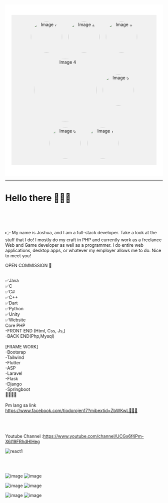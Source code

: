 ###
<link rel="stylesheet" href="https://use.fontawesome.com/releases/v5.15.3/css/all.css">

<div style="background-color: white; padding: 20px;">

<p align="center" style="display:flex; justify-content:center; align-items:center; flex-wrap:wrap; gap:20px; background-color:#f1f1f1; padding:20px;">
    <img src="https://user-images.githubusercontent.com/105678913/224469217-45d26dc7-d0b9-480e-85dc-f52fda16e561.png" alt="Image 7" width="100" height="100" style="border-radius:50%;">
    <img src="https://user-images.githubusercontent.com/105678913/224469237-e9b484cb-f3d7-4fe3-9c0f-5d72d5307f82.png" alt="Image 2" width="100" height="100" style="border-radius:50%;">
    <img src="https://user-images.githubusercontent.com/105678913/224469235-336c5e8e-a5d9-4216-8bcb-d7bcda85fe15.png" alt="Image 3" width="100" height="100" style="border-radius:50%;">
    <img src="https://user-images.githubusercontent.com/105678913/224468648-56361436-3358-49da-9732-e912c2daf133.png" alt="Image 4" width="200" height="200" style="border-radius:50%;">
    <img src="https://user-images.githubusercontent.com/105678913/224469232-d78c363a-3935-45d7-865d-6a5beb559631.png" alt="Image 5" width="100" height="100" style="border-radius:50%;">
    <img src="https://user-images.githubusercontent.com/105678913/224469229-ea1bae02-0662-48c4-9dd3-f3c880a9ef1f.png" alt="Image 6" width="100" height="100" style="border-radius:50%;">
    <img src="https://user-images.githubusercontent.com/105678913/224469246-8ed9f5ca-fe91-4b74-863d-0e6cc103d44f.png" alt="Image 1" width="100" height="100" style="border-radius:50%;">
</p>
</div>
  <hr>
    <h1> Hello there 👋👋👋 </h1> <br><br><br>
    <p class="center">👉 
My name is Joshua, and I am a full-stack developer. Take a look at the stuff that I do! I mostly do my craft in PHP and currently work as a freelance Web and Game developer as well as a programmer. I do entire web applications, desktop apps, or whatever my employer allows me to do. Nice to meet you!
</p>
  <p>OPEN COMMISSION 💯

<br>✅Java 
<br>✅C 
<br>✅C# 
<br>✅C++ 
<br>✅Dart
<br>✅Python
<br>✅Unity
<br>✅Website
<br>Core PHP
<br>-FRONT END (Html, Css, Js,)
<br>-BACK END(Php,Mysql)
<br>
<br>[FRAME WORK]
<br>-Bootsrap
<br>-Tailwind
<br>-Flutter
<br>-ASP
<br>-Laravel
<br>-Flask
<br>-Django
<br>-Springboot
<br>🥰🥰🥰🥰
<br>
<br>Pm lang sa link
<br>https://www.facebook.com/tiodorojen17?mibextid=ZbWKwL🔑🔑🔑

<br><br>
<br>Youtube Channel :https://www.youtube.com/channel/UCGx6f4Pm-X6l19FRhdHlHeg



    

 </h2>
 
![react1](https://github.com/anderson895/anderson895/assets/105678913/481badaa-90b2-4836-a323-45f72aae22c9)

 <br><br>

![image](https://user-images.githubusercontent.com/105678913/236516909-b80b686b-6655-4b10-b1ed-847d3e36dcfa.png)
![image](https://user-images.githubusercontent.com/105678913/236516932-2e1847d3-2e13-4356-aab0-4451f47f770d.png)
<br>

![image](https://user-images.githubusercontent.com/105678913/227711955-28bf658d-596e-4773-a5b4-6bb3ead04e7e.png)
![image](https://user-images.githubusercontent.com/105678913/227712014-3b5a6852-c79d-427d-beef-eebeb8a2156e.png)
    
 </center>
 
![image](https://github.com/anderson895/Kadang-Kadang/assets/105678913/a7f7dc7f-b2ca-4499-bc39-dd3ae6572680)
![image](https://github.com/anderson895/anderson895/assets/105678913/59b68dce-b7b7-4850-a2c0-e653c2126335)

<!--
**anderson895/anderson895** is a ✨ _special_ ✨ repository because its `README.md` (this file) appears on your GitHub profile.

Here are some ideas to get you started:

- 🔭 I’m currently working on ...
- 🌱 I’m currently learning ...
- 👯 I’m looking to collaborate on ...
- 🤔 I’m looking for help with ...
- 💬 Ask me about ...
- 📫 How to reach me: ...
- 😄 Pronouns: ...
- ⚡ Fun fact: ...
-->

